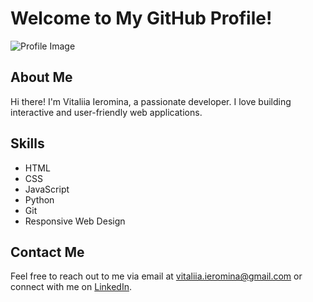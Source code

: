 # Welcome to My GitHub Profile!

![Profile Image]([https://media.discordapp.net/attachments/1217765423416606770/1218671344569552987/IMG_20230930_1134532.png?ex=6611bda2&is=65ff48a2&hm=deb768e357493def13a1ad5cbea79cbb3cb6efc351118f98558cc42899968325&=&format=webp&quality=lossless&width=236&height=350](https://lh3.googleusercontent.com/pw/AP1GczMEuHqJZTNAhxums-Iq_PKGI3jrQZl4Qq5HM7sNEpizvnr54AVj5YoZJImlR-P81aAx4M4bi_Yw34w66K6azck8lIGiX1AkoReuriw81eTqbNjG6XARXwQP4m7j_0PUjUItDii8DQawWJhUugeEge1C9VMDfvSnR1J6c4nWJ-SpPWNpHNwUkFi7sWjOQo6HbBWRsf8VIjxMEyWQG95vYEpelPCNh_CBGQFJnN0J8sGKZH7UupIFkgkLZl5cRg8p-DSSDp1_lNH1o1Kic0ZHXdyG3u9Z_gF0PIfTUFWqmpZF7U3JEld5IcuLz7mQT2RHB2HP1qfxilYOsVp_44xuXKnOiJgaJrMtlmAjwK-RBDMZm8fl1e-Wm0jXH4pXC706LxtMFcGV8KCqpMI_AV7XUidPM1o3X0vOpDmnQ6NNfIEu1t0Y7GFO0dMD8uzIjZCjgaq9pN7waFAFBN-l8oGzafBKXq9xzT4sznO441nfqK24XjaxjenZY21AIXXPozITpY7xrVWikJvnrjqKfkAWd9ucnWKjrizty31J9bDzkiANNAzshp4VXgrZ1O1zbdm0-97sDfz65aukWilm0G41SP2D5TLPgujqprs6RHf9PLyRjBpy7lkT9HR2NbZlEa7nz5uRh8N5HXIS61zDzdq0gR8RqF8wwilv6FwspTsviCD0OWHHWRgNS3RZhnjwjCnwYWvl-1lLeoqC3Fw4pIaDNQMloyqdHC-g45z9sLU72sddYnYztR5M8vJ5z2mjrTMstl99mvuXQGnv6kMU1bq9DmKWtF8vz1feqg9AOA-5kkf5baSCMtoo6yaI2y9cMUAwllcX_njFV6boz-0pd7U8FW3L75UH3ec9P_DgbzusdKQwLwxHddIxwbM-HAMGyYf_4SdG-NMT-_XilIAwbRPKpsMBIQErTfcIRZk1i2pJwY9mzr1eAeRSWwTIeTF97g=w639-h945-s-no-gm?authuser=1))

## About Me
Hi there! I'm Vitaliia Ieromina, a passionate developer. I love building interactive and user-friendly web applications.

## Skills
- HTML
- CSS
- JavaScript
- Python
- Git
- Responsive Web Design

## Contact Me
Feel free to reach out to me via email at [vitaliia.ieromina@gmail.com](mailto:vitaliia.ieromina@gmail.com) or connect with me on [LinkedIn](https://www.linkedin.com/in/vitaliia-ieromina-23a55682/).



